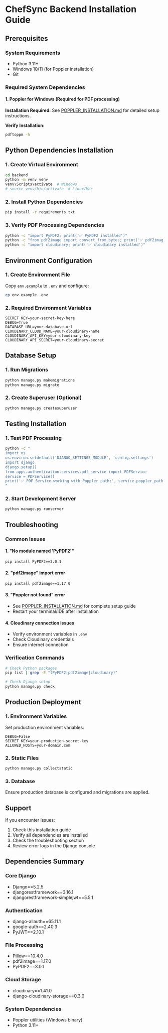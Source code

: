 # ChefSync Backend Installation Guide

## Prerequisites

### System Requirements
- Python 3.11+
- Windows 10/11 (for Poppler installation)
- Git

### Required System Dependencies

#### 1. Poppler for Windows (Required for PDF processing)
**Installation Required:** See [POPPLER_INSTALLATION.md](POPPLER_INSTALLATION.md) for detailed setup instructions.

**Verify Installation:**
```bash
pdftoppm -h
```

## Python Dependencies Installation

### 1. Create Virtual Environment
```bash
cd backend
python -m venv venv
venv\Scripts\activate  # Windows
# source venv/bin/activate  # Linux/Mac
```

### 2. Install Python Dependencies
```bash
pip install -r requirements.txt
```

### 3. Verify PDF Processing Dependencies
```bash
python -c "import PyPDF2; print('✅ PyPDF2 installed')"
python -c "from pdf2image import convert_from_bytes; print('✅ pdf2image installed')"
python -c "import cloudinary; print('✅ cloudinary installed')"
```

## Environment Configuration

### 1. Create Environment File
Copy `env.example` to `.env` and configure:
```bash
cp env.example .env
```

### 2. Required Environment Variables
```env
SECRET_KEY=your-secret-key-here
DEBUG=True
DATABASE_URL=your-database-url
CLOUDINARY_CLOUD_NAME=your-cloudinary-name
CLOUDINARY_API_KEY=your-cloudinary-key
CLOUDINARY_API_SECRET=your-cloudinary-secret
```

## Database Setup

### 1. Run Migrations
```bash
python manage.py makemigrations
python manage.py migrate
```

### 2. Create Superuser (Optional)
```bash
python manage.py createsuperuser
```

## Testing Installation

### 1. Test PDF Processing
```bash
python -c "
import os
os.environ.setdefault('DJANGO_SETTINGS_MODULE', 'config.settings')
import django
django.setup()
from apps.authentication.services.pdf_service import PDFService
service = PDFService()
print('✅ PDF Service working with Poppler path:', service.poppler_path)
"
```

### 2. Start Development Server
```bash
python manage.py runserver
```

## Troubleshooting

### Common Issues

#### 1. "No module named 'PyPDF2'"
```bash
pip install PyPDF2==3.0.1
```

#### 2. "pdf2image" import error
```bash
pip install pdf2image==1.17.0
```

#### 3. "Poppler not found" error
- See [POPPLER_INSTALLATION.md](POPPLER_INSTALLATION.md) for complete setup guide
- Restart your terminal/IDE after installation

#### 4. Cloudinary connection issues
- Verify environment variables in `.env`
- Check Cloudinary credentials
- Ensure internet connection

### Verification Commands

```bash
# Check Python packages
pip list | grep -E "(PyPDF2|pdf2image|cloudinary)"

# Check Django setup
python manage.py check
```

## Production Deployment

### 1. Environment Variables
Set production environment variables:
```env
DEBUG=False
SECRET_KEY=your-production-secret-key
ALLOWED_HOSTS=your-domain.com
```

### 2. Static Files
```bash
python manage.py collectstatic
```

### 3. Database
Ensure production database is configured and migrations are applied.

## Support

If you encounter issues:
1. Check this installation guide
2. Verify all dependencies are installed
3. Check the troubleshooting section
4. Review error logs in the Django console

## Dependencies Summary

### Core Django
- Django==5.2.5
- djangorestframework==3.16.1
- djangorestframework-simplejwt==5.5.1

### Authentication
- django-allauth==65.11.1
- google-auth==2.40.3
- PyJWT==2.10.1

### File Processing
- Pillow==10.4.0
- pdf2image==1.17.0
- PyPDF2==3.0.1

### Cloud Storage
- cloudinary==1.41.0
- django-cloudinary-storage==0.3.0

### System Dependencies
- Poppler utilities (Windows binary)
- Python 3.11+
